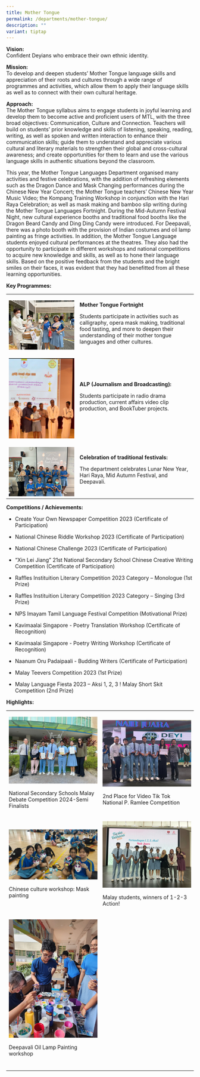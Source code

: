 ```yaml
---
title: Mother Tongue
permalink: /departments/mother-tongue/
description: ""
variant: tiptap
---
```

<p><strong>Vision:</strong> 
<br>Confident Deyians who embrace their own ethnic identity.</p>
<p><strong>Mission:</strong> 
<br>To develop and deepen students’ Mother Tongue language skills and appreciation
of their roots and cultures through a wide range of programmes and activities,
which allow them to apply their language skills as well as to connect with
their own cultural heritage.</p>
<p><strong>Approach:</strong> 
<br>The Mother Tongue syllabus aims to engage students in joyful learning
and develop them to become active and proficient users of MTL, with the
three broad objectives: Communication, Culture and Connection. Teachers
will build on students’ prior knowledge and skills of listening, speaking,
reading, writing, as well as spoken and written interaction to enhance
their communication skills; guide them to understand and appreciate various
cultural and literary materials to strengthen their global and cross-cultural
awareness; and create opportunities for them to learn and use the various
language skills in authentic situations beyond the classroom.</p>
<p>This year, the Mother Tongue Languages Department organised many activities
and festive celebrations, with the addition of refreshing elements such
as the Dragon Dance and Mask Changing performances during the Chinese New
Year Concert; the Mother Tongue teachers’ Chinese New Year Music Video;
the Kompang Training Workshop in conjunction with the Hari Raya Celebration;
as well as mask making and bamboo slip writing during the Mother Tongue
Languages Fortnight. During the Mid-Autumn Festival Night, new cultural
experience booths and traditional food booths like the Dragon Beard Candy
and Ding Ding Candy were introduced. For Deepavali, there was a photo booth
with the provision of Indian costumes and oil lamp painting as fringe activities.
In addition, the Mother Tongue Language students enjoyed cultural performances
at the theatres. They also had the opportunity to participate in different
workshops and national competitions to acquire new knowledge and skills,
as well as to hone their language skills. Based on the positive feedback
from the students and the bright smiles on their faces, it was evident
that they had benefitted from all these learning opportunities.</p>
<p></p>
<p><strong>Key Programmes:</strong>
</p>
<table>
<tbody>
<tr>
<td rowspan="1" colspan="1">
<p></p>
<div class="isomer-image-wrapper">
<img style="width: 100%" height="auto" width="100%" alt="" src="/images/Departments/MTL/7.png">
</div>
</td>
<td rowspan="1" colspan="1">
<p><strong>Mother Tongue Fortnight</strong>
</p>
<p>Students participate in activities such as calligraphy, opera mask making,
traditional food tasting, and more to deepen their understanding of their
mother tongue languages and other cultures.</p>
</td>
</tr>
<tr>
<td rowspan="1" colspan="1">
<p></p>
<div class="isomer-image-wrapper">
<img style="width: 100%" height="auto" width="100%" alt="" src="/images/Departments/MTL/2.jpg">
</div>
</td>
<td rowspan="1" colspan="1">
<p><strong>ALP (Journalism and Broadcasting):</strong>
</p>
<p>Students participate in radio drama production, current affairs video
clip production, and BookTuber projects.</p>
</td>
</tr>
<tr>
<td rowspan="1" colspan="1">
<p></p>
<div class="isomer-image-wrapper">
<img style="width: 100%" height="auto" width="100%" alt="" src="/images/Departments/MTL/6.jpg">
</div>
</td>
<td rowspan="1" colspan="1">
<p><strong>Celebration of traditional festivals:</strong>
</p>
<p>The department celebrates Lunar New Year, Hari Raya, Mid Autumn Festival,
and Deepavali.</p>
</td>
</tr>
</tbody>
</table>
<p><strong>Competitions / Achievements:</strong>
</p>
<ul data-tight="true" class="tight">
<li>
<p>Create Your Own Newspaper Competition 2023 (Certificate of Participation)</p>
</li>
<li>
<p>National Chinese Riddle Workshop 2023 (Certificate of Participation)</p>
</li>
<li>
<p>National Chinese Challenge 2023 (Certificate of Participation)</p>
</li>
<li>
<p>“Xin Lei Jiang” 21st National Secondary School Chinese Creative Writing
Competition (Certificate of Participation)</p>
</li>
<li>
<p>Raffles Instituition Literary Competition 2023 Category – Monologue (1st
Prize)</p>
</li>
<li>
<p>Raffles Instituition Literary Competition 2023 Category – Singing (3rd
Prize)</p>
</li>
<li>
<p>NPS Imayam Tamil Language Festival Competition (Motivational Prize)</p>
</li>
<li>
<p>Kavimaalai Singapore - Poetry Translation Workshop (Certificate of Recognition)</p>
</li>
<li>
<p>Kavimaalai Singapore - Poetry Writing Workshop (Certificate of Recognition)</p>
</li>
<li>
<p>Naanum Oru Padaipaali - Budding Writers (Certificate of Participation)</p>
</li>
<li>
<p>Malay Teevers Competition 2023 (1st Prize)</p>
</li>
<li>
<p>Malay Language Fiesta 2023 – Aksi 1, 2, 3 ! Malay Short Skit Competition
(2nd Prize)</p>
</li>
</ul>
<p><strong>Highlights:</strong>
</p>
<table>
<tbody>
<tr>
<td rowspan="1" colspan="1">
<p></p>
<div class="isomer-image-wrapper">
<img style="width: 100%" height="auto" width="100%" alt="" src="/images/Departments/MTL/WhatsApp_Image_2024_04_11_at_10_54_22.jpg">
</div>
<p>National Secondary Schools Malay Debate Competition 2024-Semi Finalists</p>
</td>
<td rowspan="1" colspan="1">
<p></p>
<div class="isomer-image-wrapper">
<img style="width: 100%" height="auto" width="100%" alt="" src="/images/Departments/MTL/WhatsApp_Image_2024_04_11_at_10_48_09.jpg">
</div>
<p>2nd Place for Video Tik Tok National P. Ramlee Competition</p>
</td>
</tr>
<tr>
<td rowspan="1" colspan="1">
<p></p>
<div class="isomer-image-wrapper">
<img style="width: 100%" height="auto" width="100%" alt="" src="/images/Departments/MTL/3.jpg">
</div>
<p>Chinese culture workshop: Mask painting</p>
</td>
<td rowspan="1" colspan="1">
<p></p>
<div class="isomer-image-wrapper">
<img style="width: 100%" height="auto" width="100%" alt="" src="/images/Departments/MTL/1.jpg">
</div>
<p>Malay students, winners of 1-2-3 Action!</p>
</td>
</tr>
<tr>
<td rowspan="1" colspan="1">
<p></p>
<div class="isomer-image-wrapper">
<img style="width: 100%" height="auto" width="100%" alt="" src="/images/Departments/MTL/5.jpg">
</div>
<p>Deepavali Oil Lamp Painting workshop</p>
</td>
<td rowspan="1" colspan="1">
<p></p>
</td>
</tr>
<tr>
<td rowspan="1" colspan="1">
<p></p>
</td>
<td rowspan="1" colspan="1">
<p></p>
</td>
</tr>
</tbody>
</table>
<p></p>
<p></p>
<p></p>